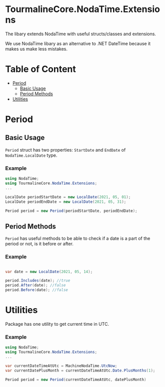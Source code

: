 # TourmalineCore.NodaTime.Extensions

The libary extends NodaTime with useful structs/classes and extensions.

We use NodaTime libary as an alternative to .NET DateTime because it makes us make less mistakes.

# Table of Content

- [Period](#Period)
    - [Basic Usage](#basic-usage)
    - [Period Methods](#period-methods)
- [Utilities](#utilities)

# Period

## Basic Usage

`Period` struct has two properties: `StartDate` and `EndDate` of `NodaTime.LocalDate` type.

### Example

```csharp
using NodaTime;
using TourmalineCore.NodaTime.Extensions;
...

LocalDate periodStartDate = new LocalDate(2021, 05, 01);
LocalDate periodEndDate = new LocalDate(2021, 05, 31);

Period period = new Period(periodStartDate, periodEndDate);
```

## Period Methods

`Period` has useful methods to be able to check if a date is a part of the period or not, is it before or after.

### Example

```csharp

var date = new LocalDate(2021, 05, 14);

period.Includes(date); //true
period.After(date); //false
period.Before(date); //false
```

# Utilities

Package has one utility to get current time in UTC.

### Example

```csharp
using NodaTime;
using TourmalineCore.NodaTime.Extensions;
...

var currentDateTimeAtUtc = MachineNodaTime.UtcNow;
var currentDatePlusMonth = currentDateTimeAtUtc.Date.PlusMonths(1);

Period period = new Period(currentDateTimeAtUtc, datePlusMonth)
```

